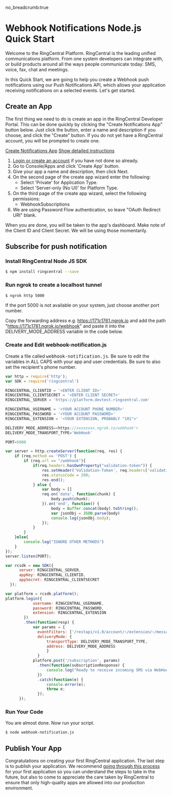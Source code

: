 no_breadcrumb:true

# Webhook Notifications Node.js Quick Start

Welcome to the RingCentral Platform. RingCentral is the leading unified communications platform. From one system developers can integrate with, or build products around all the ways people communicate today: SMS, voice, fax, chat and meetings.

In this Quick Start, we are going to help you create a Webhook push notifications using our Push Notifications API, which allows your application receiving notifications on a selected events. Let's get started.

## Create an App

The first thing we need to do is create an app in the RingCentral Developer Portal. This can be done quickly by clicking the "Create Notifications App" button below. Just click the button, enter a name and description if you choose, and click the "Create" button. If you do not yet have a RingCentral account, you will be prompted to create one.

<a target="_new" href="https://developer.ringcentral.com/new-app?name=Webhook+Notifications+Quick+Start+App&desc=A+simple+app+to+demo+creating+an+SMS+Notification+RingCentral&public=false&type=ServerOther&carriers=7710,7310,3420&permissions=SubscriptionWebhook&redirectUri=" class="btn btn-primary">Create Notifications App</a>
<a class="btn-link btn-collapse" data-toggle="collapse" href="#create-app-instructions" role="button" aria-expanded="false" aria-controls="create-app-instructions">Show detailed instructions</a>

<div class="collapse" id="create-app-instructions">
<ol>
<li><a href="https://developer.ringcentral.com/login.html#/">Login or create an account</a> if you have not done so already.</li>
<li>Go to Console/Apps and click 'Create App' button.</li>
<li>Give your app a name and description, then click Next.</li>
<li>On the second page of the create app wizard enter the following:
  <ul>
  <li>Select 'Private' for Application Type.</li>
  <li>Select 'Server-only (No UI)' for Platform Type.</li>
  </ul>
  </li>
<li>On the third page of the create app wizard, select the following permissions:
  <ul>
    <li>WebhookSubscriptions</li>
  </ul>
  </li>
<li>We are using Password Flow authentication, so leave "OAuth Redirect URI" blank.</li>
</ol>
</div>

When you are done, you will be taken to the app's dashboard. Make note of the Client ID and Client Secret. We will be using those momentarily.

## Subscribe for push notification

### Install RingCentral Node JS SDK

```bash
$ npm install ringcentral --save
```

### Run ngrok to create a localhost tunnel

```bash
$ ngrok http 5000
```

If the port 5000 is not available on your system, just choose another port number.

Copy the forwarding address e.g. https://171c1761.ngrok.io and add the path "https://171c1761.ngrok.io/webhook" and paste it into the DELIVERY_MODE_ADDRESS variable in the code below.

### Create and Edit webhook-notification.js

Create a file called <tt>webhook-notification.js</tt>. Be sure to edit the variables in ALL CAPS with your app and user credentials. Be sure to also set the recipient's phone number.

```javascript
var http = require('http');
var SDK = require('ringcentral')

RINGCENTRAL_CLIENTID = '<ENTER CLIENT ID>'
RINGCENTRAL_CLIENTSECRET = '<ENTER CLIENT SECRET>'
RINGCENTRAL_SERVER = 'https://platform.devtest.ringcentral.com'

RINGCENTRAL_USERNAME = '<YOUR ACCOUNT PHONE NUMBER>'
RINGCENTRAL_PASSWORD = '<YOUR ACCOUNT PASSWORD>'
RINGCENTRAL_EXTENSION = '<YOUR EXTENSION, PROBABLY "101">'

DELIVERY_MODE_ADDRESS=<https://xxxxxxxx.ngrok.io/webhook'>
DELIVERY_MODE_TRANSPORT_TYPE='WebHook'

PORT=5000

var server = http.createServer(function(req, res) {
    if (req.method == 'POST') {
        if (req.url == "/webhook"){
            if(req.headers.hasOwnProperty("validation-token")) {
                res.setHeader('Validation-Token', req.headers['validation-token']);
                res.statusCode = 200;
                res.end();
            } else {
                var body = []
                req.on('data', function(chunk) {
                    body.push(chunk);
                }).on('end', function() {
                    body = Buffer.concat(body).toString();
                    var jsonObj = JSON.parse(body)
                    console.log(jsonObj.body);
                });
            }
        }
    }else{
        console.log("IGNORE OTHER METHODS")
    }
});
server.listen(PORT);

var rcsdk = new SDK({
      server: RINGCENTRAL_SERVER,
      appKey: RINGCENTRAL_CLIENTID,
      appSecret: RINGCENTRAL_CLIENTSECRET
  });

var platform = rcsdk.platform();
platform.login({
            username: RINGCENTRAL_USERNAME,
            password: RINGCENTRAL_PASSWORD,
            extension: RINGCENTRAL_EXTENSION
        })
        .then(function(resp) {
            var params = {
              eventFilters: ['/restapi/v1.0/account/~/extension/~/message-store/instant?type=SMS'],
              deliveryMode: {
                  transportType: DELIVERY_MODE_TRANSPORT_TYPE,
                  address: DELIVERY_MODE_ADDRESS
                  }
              }
            platform.post('/subscription', params)
              .then(function(subscriptionResponse) {
                  console.log("Ready to receive incoming SMS via WebHook.")
              })
              .catch(function(e) {
                  console.error(e);
                  throw e;
              });
      });
```

### Run Your Code

You are almost done. Now run your script.

```bash
$ node webhook-notification.js
```

## Publish Your App

Congratulations on creating your first RingCentral application. The last step is to publish your application. We recommend [going through this process](../../../basics/app-gallery.md) for your first application so you can understand the steps to take in the future, but also to come to appreciate the care taken by RingCentral to ensure that only high-quality apps are allowed into our production environment.
